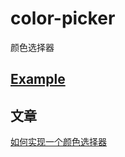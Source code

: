 # color-picker
颜色选择器
## [Example](https://s-mohan.github.io/color-picker/examples/index.html)
## 文章
[如何实现一个颜色选择器](https://smohan.net/blog/d5uvpu)
